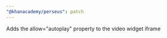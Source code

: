 ```yaml
---
"@khanacademy/perseus": patch
---
```


Adds the allow="autoplay" property to the video widget iframe
